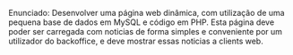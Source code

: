 Enunciado:
Desenvolver uma página web dinâmica, com utilização de uma pequena base de dados em MySQL e código em PHP. Esta página deve poder ser carregada com noticias de forma simples e conveniente por um utilizador do backoffice, e deve mostrar essas noticias a clients web.
